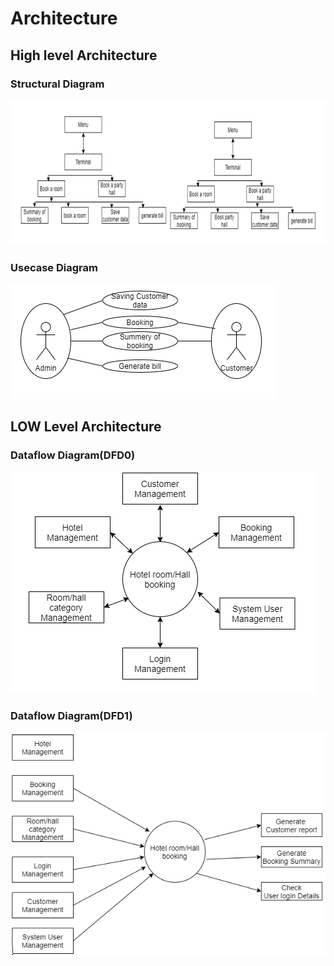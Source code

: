 # Architecture

## High level Architecture
### Structural Diagram
![screen](https://github.com/soumya1349/stepin_Hotel-management/blob/45c36cbbcfbe5696470aca95ea9514347ec6ea59/2_Architecture/highlevel.png)

### Usecase Diagram
![sreen](https://github.com/soumya1349/stepin_Hotel-management/blob/main/2_Architecture/usecase.png)

## LOW Level Architecture
### Dataflow Diagram(DFD0)
![screen](https://github.com/soumya1349/stepin_Hotel-management/blob/main/2_Architecture/DFD0.png)

### Dataflow Diagram(DFD1)
![screen](https://github.com/soumya1349/stepin_Hotel-management/blob/main/2_Architecture/DFD1.png)


